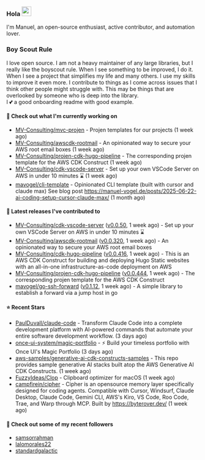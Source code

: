 ### Hola <img src="https://media.giphy.com/media/hvRJCLFzcasrR4ia7z/giphy.gif" width="25px">

I'm Manuel, an open-source enthusiast, active contributor, and automation lover.

### Boy Scout Rule

I love open source. I am not a heavy maintainer of any large libraries, but I really like the boyscout rule. 
When I see something to be improved, I do it. When I see a project
that simplifies my life and many others. I use my skills to improve it even more.
I contribute to things as I come across issues that I think other people might struggle with. 
This may be things that are overlooked by someone who is deep into the library.  
I 💕 a good onboarding readme with good example.



#### 👷 Check out what I'm currently working on

- [MV-Consulting/mvc-projen](https://github.com/MV-Consulting/mvc-projen) - Projen templates for our projects (1 week ago)
- [MV-Consulting/awscdk-rootmail](https://github.com/MV-Consulting/awscdk-rootmail) - An opinionated way to secure your AWS root email boxes (1 week ago)
- [MV-Consulting/projen-cdk-hugo-pipeline](https://github.com/MV-Consulting/projen-cdk-hugo-pipeline) - The corresponding projen template for the AWS CDK Construct (1 week ago)
- [MV-Consulting/cdk-vscode-server](https://github.com/MV-Consulting/cdk-vscode-server) - Set up your own VSCode Server on AWS in under 10 minutes ⌛️ (1 week ago)
- [mavogel/cli-template](https://github.com/mavogel/cli-template) - Opinionated CLI template (built with cursor and claude max) See blog post https://manuel-vogel.de/posts/2025-06-22-ai-coding-setup-cursor-claude-max/ (1 month ago)

#### 🔭 Latest releases I've contributed to

- [MV-Consulting/cdk-vscode-server](https://github.com/MV-Consulting/cdk-vscode-server) ([v0.0.50](https://github.com/MV-Consulting/cdk-vscode-server/releases/tag/v0.0.50), 1 week ago) - Set up your own VSCode Server on AWS in under 10 minutes ⌛️
- [MV-Consulting/awscdk-rootmail](https://github.com/MV-Consulting/awscdk-rootmail) ([v0.0.320](https://github.com/MV-Consulting/awscdk-rootmail/releases/tag/v0.0.320), 1 week ago) - An opinionated way to secure your AWS root email boxes
- [MV-Consulting/cdk-hugo-pipeline](https://github.com/MV-Consulting/cdk-hugo-pipeline) ([v0.0.416](https://github.com/MV-Consulting/cdk-hugo-pipeline/releases/tag/v0.0.416), 1 week ago) - This is an AWS CDK Construct for building and deploying Hugo Static websites with an all-in-one infrastructure-as-code deployment on AWS
- [MV-Consulting/projen-cdk-hugo-pipeline](https://github.com/MV-Consulting/projen-cdk-hugo-pipeline) ([v0.0.444](https://github.com/MV-Consulting/projen-cdk-hugo-pipeline/releases/tag/v0.0.444), 1 week ago) - The corresponding projen template for the AWS CDK Construct
- [mavogel/go-ssh-forward](https://github.com/mavogel/go-ssh-forward) ([v0.1.12](https://github.com/mavogel/go-ssh-forward/releases/tag/v0.1.12), 1 week ago) - A simple library to establish a forward via a jump host in go

#### ⭐ Recent Stars

- [PaulDuvall/claude-code](https://github.com/PaulDuvall/claude-code) - Transform Claude Code into a complete development platform with AI-powered commands that automate your entire software development workflow. (3 days ago)
- [once-ui-system/magic-portfolio](https://github.com/once-ui-system/magic-portfolio) - ⚡ Build your timeless portfolio with Once UI&#39;s Magic Portfolio (3 days ago)
- [aws-samples/generative-ai-cdk-constructs-samples](https://github.com/aws-samples/generative-ai-cdk-constructs-samples) - This repo provides sample generative AI stacks built atop the AWS Generative AI CDK Constructs. (1 week ago)
- [FuzzyIdeas/Clop](https://github.com/FuzzyIdeas/Clop) - Clipboard optimizer for macOS (1 week ago)
- [campfirein/cipher](https://github.com/campfirein/cipher) - Cipher is an opensource memory layer specifically designed for coding agents. Compatible with Cursor, Windsurf, Claude Desktop, Claude Code, Gemini CLI, AWS&#39;s Kiro, VS Code, Roo Code, Trae, and Warp through MCP. Built by https://byterover.dev/ (1 week ago)

#### 👯 Check out some of my recent followers

- [samsorrahman](https://github.com/samsorrahman)
- [lalomorales22](https://github.com/lalomorales22)
- [standardgalactic](https://github.com/standardgalactic)




